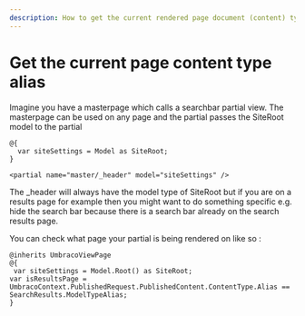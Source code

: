 ```yaml
---
description: How to get the current rendered page document (content) type.
---
```


# Get the current page content type alias

Imagine you have a masterpage which calls a searchbar partial view. The masterpage can be used on any page and the partial passes the SiteRoot model to the partial

```
@{
  var siteSettings = Model as SiteRoot;
}
  
<partial name="master/_header" model="siteSettings" />
```

The \_header will always have the model type of SiteRoot but if you are on a results page for example then you might want to do something specific e.g. hide the search bar because there is a search bar already on the search results page.&#x20;

You can check what page your partial is being rendered on like so :

```
@inherits UmbracoViewPage
@{
 var siteSettings = Model.Root() as SiteRoot;
var isResultsPage = UmbracoContext.PublishedRequest.PublishedContent.ContentType.Alias == SearchResults.ModelTypeAlias;
}
```
